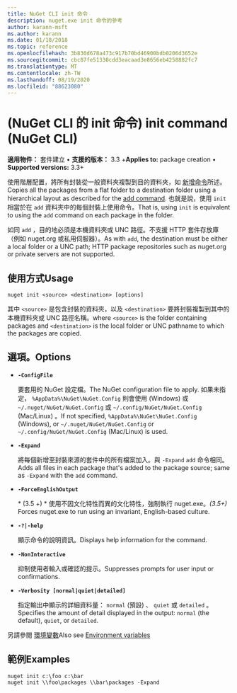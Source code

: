 ```yaml
---
title: NuGet CLI init 命令
description: nuget.exe init 命令的參考
author: karann-msft
ms.author: karann
ms.date: 01/18/2018
ms.topic: reference
ms.openlocfilehash: 3b830d678a473c917b70bd46900bdb0206d3652e
ms.sourcegitcommit: cbc87fe51330cdd3eacaad3e8656eb4258882fc7
ms.translationtype: MT
ms.contentlocale: zh-TW
ms.lasthandoff: 08/19/2020
ms.locfileid: "88623080"
---
```

# <a name="init-command-nuget-cli"></a><span data-ttu-id="8e910-103"> (NuGet CLI 的 init 命令) </span><span class="sxs-lookup"><span data-stu-id="8e910-103">init command (NuGet CLI)</span></span>

<span data-ttu-id="8e910-104">**適用物件：** 套件建立 &bullet; **支援的版本：** 3.3 +</span><span class="sxs-lookup"><span data-stu-id="8e910-104">**Applies to:** package creation &bullet; **Supported versions:** 3.3+</span></span>

<span data-ttu-id="8e910-105">使用階層配置，將所有封裝從一般資料夾複製到目的資料夾，如 [新增命令](cli-ref-add.md)所述。</span><span class="sxs-lookup"><span data-stu-id="8e910-105">Copies all the packages from a flat folder to a destination folder using a hierarchical layout as described for the [add command](cli-ref-add.md).</span></span> <span data-ttu-id="8e910-106">也就是說，使用 `init` 相當於在 `add` 資料夾中的每個封裝上使用命令。</span><span class="sxs-lookup"><span data-stu-id="8e910-106">That is, using `init` is equivalent to using the `add` command on each package in the folder.</span></span>

<span data-ttu-id="8e910-107">如同 `add` ，目的地必須是本機資料夾或 UNC 路徑。不支援 HTTP 套件存放庫（例如 nuget.org 或私用伺服器）。</span><span class="sxs-lookup"><span data-stu-id="8e910-107">As with `add`, the destination must be either a local folder or a UNC path; HTTP package repositories such as nuget.org or private servers are not supported.</span></span>

## <a name="usage"></a><span data-ttu-id="8e910-108">使用方式</span><span class="sxs-lookup"><span data-stu-id="8e910-108">Usage</span></span>

```cli
nuget init <source> <destination> [options]
```

<span data-ttu-id="8e910-109">其中 `<source>` 是包含封裝的資料夾，以及 `<destination>` 要將封裝複製到其中的本機資料夾或 UNC 路徑名稱。</span><span class="sxs-lookup"><span data-stu-id="8e910-109">where `<source>` is the folder containing packages and `<destination>` is the local folder or UNC pathname to which the packages are copied.</span></span>

## <a name="options"></a><span data-ttu-id="8e910-110">選項。</span><span class="sxs-lookup"><span data-stu-id="8e910-110">Options</span></span>

- **`-ConfigFile`**

  <span data-ttu-id="8e910-111">要套用的 NuGet 設定檔。</span><span class="sxs-lookup"><span data-stu-id="8e910-111">The NuGet configuration file to apply.</span></span> <span data-ttu-id="8e910-112">如果未指定， `%AppData%\NuGet\NuGet.Config` 則會使用 (Windows) 或 `~/.nuget/NuGet/NuGet.Config` 或 `~/.config/NuGet/NuGet.Config` (Mac/Linux) 。</span><span class="sxs-lookup"><span data-stu-id="8e910-112">If not specified, `%AppData%\NuGet\NuGet.Config` (Windows), or `~/.nuget/NuGet/NuGet.Config` or `~/.config/NuGet/NuGet.Config` (Mac/Linux) is used.</span></span>

- **`-Expand`**

  <span data-ttu-id="8e910-113">將每個新增至封裝來源的套件中的所有檔案加入。與 `-Expand` `add` 命令相同。</span><span class="sxs-lookup"><span data-stu-id="8e910-113">Adds all files in each package that's added to the package source; same as `-Expand` with the `add` command.</span></span>

- **`-ForceEnglishOutput`**

  <span data-ttu-id="8e910-114">\* (3.5 +) \* 使用不因文化特性而異的文化特性，強制執行 nuget.exe。</span><span class="sxs-lookup"><span data-stu-id="8e910-114">*(3.5+)* Forces nuget.exe to run using an invariant, English-based culture.</span></span>

- **`-?|-help`**

  <span data-ttu-id="8e910-115">顯示命令的說明資訊。</span><span class="sxs-lookup"><span data-stu-id="8e910-115">Displays help information for the command.</span></span>

- **`-NonInteractive`**

  <span data-ttu-id="8e910-116">抑制使用者輸入或確認的提示。</span><span class="sxs-lookup"><span data-stu-id="8e910-116">Suppresses prompts for user input or confirmations.</span></span>

- **`-Verbosity [normal|quiet|detailed]`**

  <span data-ttu-id="8e910-117">指定輸出中顯示的詳細資料量： `normal` (預設) 、 `quiet` 或 `detailed` 。</span><span class="sxs-lookup"><span data-stu-id="8e910-117">Specifies the amount of detail displayed in the output: `normal` (the default), `quiet`, or `detailed`.</span></span>

<span data-ttu-id="8e910-118">另請參閱 [環境變數](cli-ref-environment-variables.md)</span><span class="sxs-lookup"><span data-stu-id="8e910-118">Also see [Environment variables](cli-ref-environment-variables.md)</span></span>

## <a name="examples"></a><span data-ttu-id="8e910-119">範例</span><span class="sxs-lookup"><span data-stu-id="8e910-119">Examples</span></span>

```cli
nuget init c:\foo c:\bar
nuget init \\foo\packages \\bar\packages -Expand
```
